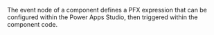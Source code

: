 The event node of a component defines a PFX expression that can be configured within the Power Apps Studio, then triggered within the component code.
